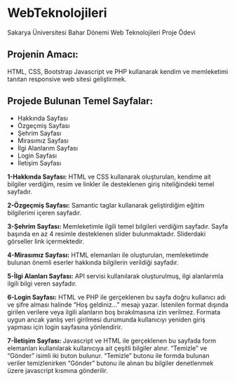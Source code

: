 # WebTeknolojileri
Sakarya Üniversitesi Bahar Dönemi Web Teknolojileri Proje Ödevi

## Projenin Amacı:
HTML, CSS, Bootstrap Javascript ve PHP kullanarak kendim ve memleketimi tanıtan responsive web sitesi geliştirmek.


## Projede Bulunan Temel Sayfalar:
+	Hakkında Sayfası
+	Özgeçmiş Sayfası
+	Şehrim Sayfası
+	Mirasımız Sayfası
+	İlgi Alanlarım Sayfası
+	Login Sayfası
+	İletişim Sayfası

**1-Hakkında Sayfası:** HTML ve CSS kullanarak oluşturulan, kendime ait bilgiler verdiğim, resim ve linkler ile desteklenen giriş niteliğindeki temel sayfadır.

**2-Özgeçmiş Sayfası:** Samantic taglar kullanarak geliştirdiğim eğitim bilgilerimi içeren sayfadır.

**3-Şehrim Sayfası:** Memleketimle ilgili temel bilgileri verdiğim sayfadır. Sayfa başında en az 4 resimle desteklenen slider bulunmaktadır. Sliderdaki görseller link içermektedir.

**4-Mirasımız Sayfası:** HTML elemanları ile oluşturulan, memleketimde bulunan önemli eserler hakkında bilgilerin verildiği sayfadır.

**5-İlgi Alanları Sayfası:** API servisi kullanılarak oluşturulmuş, ilgi alanlarımla ilgili bilgi veren sayfadır.

**6-Login Sayfası:** HTML ve PHP ile gerçeklenen bu sayfa doğru kullanıcı adı ve şifre alması halinde “Hoş geldiniz…” mesajı yazar. İstenilen format dışında girilen verilere veya ilgili alanların boş bırakılmasına izin verilmez. Formata uygun ancak yanlış veri girilmesi durumunda kullanıcıyı yeniden giriş yapması için login sayfasına yönlendirir.

**7-İletişim Sayfası:** Javascript ve HTML ile gerçeklenen bu sayfada form elemanları kullanılarak kullanıcıya ait çeşitli bilgiler alınır. “Temizle” ve “Gönder” isimli iki buton bulunur. “Temizle” butonu ile formda bulunan veriler temizlenirken “Gönder” butonu ile alınan bu bilgiler denetlenmek üzere javascript kısmına gönderilir.
